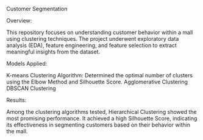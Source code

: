 

Customer Segmentation

Overview:

This repository focuses on understanding customer behavior within a mall using clustering techniques. The project underwent exploratory data analysis (EDA), feature engineering, and feature selection to extract meaningful insights from the dataset.

Models Applied:

K-means Clustering Algorithm:
Determined the optimal number of clusters using the Elbow Method and Silhouette Score.
Agglomerative Clustering
DBSCAN Clustering

Results:

Among the clustering algorithms tested, Hierarchical Clustering showed the most promising performance. It achieved a high Silhouette Score, indicating its effectiveness in segmenting customers based on their behavior within the mall.

